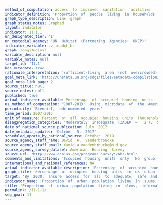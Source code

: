 ```yaml
---
method_of_computation: access  to  improved  sanitation  facilities
indicator_definition: 'Proportion  of  people  living  in  households  lacking  at  least  one  of  the  following  five  housing  conditions:  access  to  improved  water'
graph_type_description: Line  graph
graph_status_notes: Graphed
layout: indicator
indicator: 11.1.1
un_designated_tier: '1'
un_custodial_agency: 'UN  Habitat  (Partnering  Agencies:  UNEP)'
indicator_variable: sv_inadqt_hs
graph: longitudinal
variable_description: null
variable_notes: null
target_id: '11.1'
has_metadata: true
rationale_interpretation: 'sufficient-living  area  (not  overcrowded)'
goal_meta_link: 'http://unstats.un.org/sdgs/files/metadata-compilation/Metadata-Goal-11.pdf'
goal_meta_link_page: 2
source_title: null
source_notes: null
published: true
actual_indicator_available: Percentage  of  occupied  housing  units  in  urban  areas  that  are  inadequate
us_method_of_computation: "2007-2013:  Using  microdata  of  the  American  Housing  Survey  national  public  use  files.  Tabulate  ZADEQ  (recoded  adequacy  of  housing,  values  '2'  and  '3')  for  occupied  units  (STATUS='1')  in  urban  areas  (METRO3  IN['1','2','4','9']),  weighted  by  WGT90GEO.  Percent  of  all  occupied  in  urban  areas.  See  AHS  codebook  for  full  description  of  variables:  http://www.census.gov/programs-surveys/ahs/tech-documentation/codebooks/ahs-codebook.html    2015  and  later:  Using  internal  use  file  of  the  American  Housing  Survey.  Tabulate  ADEQUACY  (recoded  adequacy  of  housing,  values  '2'  and  '3')  for  occupied  units  (INTSTATUS='1')  in  urban  areas  (URBAN_2010  IN('1','2')).  See  online  codebook  at  https://www.census.gov/data-tools/demo/codebook/ahs/ahsdict.html."
periodicity: 'Biennial,  odd-numbered  years'
time_period: 2007-2015
unit_of_measure: Percent  of  all  occupied  housing  units  (households)
disaggregation_categories: "Moderately  inadequate  (ZADEQ  =  '2'),  Severely  inadequate  (ZADEQ='3');  For  2015  and  later,  variable  name  is  ADEQUACY,  but  coding  is  the  same."
date_of_national_source_publication: July  2017
date_metadata_updated: 'October  5,  2017'
scheduled_update_by_national_source: October  2019
source_agency_staff_name: David  A.  Vandenbroucke
source_agency_staff_email: david.a.vandenbroucke@hud.gov
source_agency_survey_dataset: American  Housing  Survey
source_url: 'http://www.census.gov/programs-surveys/ahs.html'
comments_and_limitations: 'Occupied  housing  units  only.  No  group  quarters  or  homeless.  Slums  and  informal  housing  are  not  defined.'
international_and_national_references: NA
actual_indicator_available_description: 'Percentage  of  occupied  housing  units  in  urban  areas  that  are  moderately  inadequate,  severely  inadequate,  and  all  inadequate.'
graph_title: 'Percentage  of  occupied  housing  units  in  US  urban  areas  that  are  severely  inadequate  '
target: 'By  2030,  ensure  access  for  all  to  adequate,  safe  and  affordable  housing  and  basic  services  and  upgrade  slums.'
indicator_name: 'Proportion  of  urban  population  living  in  slums,  informal  settlements,  or  inadequate  housing'
title: 'Proportion  of  urban  population  living  in  slums,  informal  settlements,  or  inadequate  housing'
permalink: /11-1-1/
sdg_goal: 11
---
```

